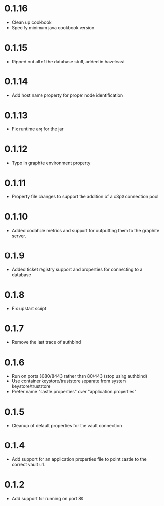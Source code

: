 # 0.1.16
* Clean up cookbook
* Specify minimum java cookbook version

# 0.1.15
* Ripped out all of the database stuff, added in hazelcast

# 0.1.14
* Add host name property for proper node identification.

# 0.1.13
* Fix runtime arg for the jar

# 0.1.12
* Typo in graphite environment property

# 0.1.11
* Property file changes to support the addition of a c3p0 connection pool

# 0.1.10
* Added codahale metrics and support for outputting them to the graphite server.

# 0.1.9

* Added ticket registry support and properties for connecting to a database

# 0.1.8

* Fix upstart script

# 0.1.7

* Remove the last trace of authbind

# 0.1.6

* Run on ports 8080/8443 rather than 80/443 (stop using authbind)
* Use container keystore/truststore separate from system keystore/truststore
* Prefer name "castle.properties" over "application.properties"

# 0.1.5

* Cleanup of default properties for the vault connection

# 0.1.4

* Add support for an application properties file to point castle to the correct vault url.

# 0.1.2

* Add support for running on port 80
